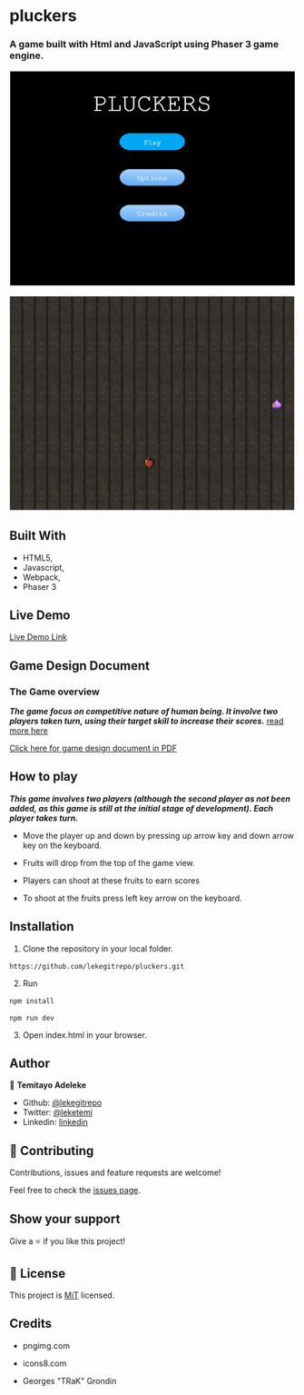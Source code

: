 # pluckers

### A game built with Html and JavaScript using Phaser 3 game engine.

![Screenshot](./assets/game-screenshot-1.png)

![Screenshot](./assets/game-screenshot-2.png)

## Built With

-   HTML5,
-   Javascript,
-   Webpack,
-   Phaser 3

## Live Demo

[Live Demo Link](https://dazzling-golick-9877b9.netlify.com/)

## Game Design Document

### The Game overview

**_The game focus on competitive nature of human being. It involve two players taken turn, using their target skill to increase their scores._** [read more here](pluckers_GDD.md)

[Click here for game design document in PDF](./game-document/PLUCKERS-GDD.pdf)

## How to play

**_This game involves two players (although the second player as not been added, as this game is still at the initial stage of development). Each player takes turn._**

-   Move the player up and down by pressing up arrow key and down arrow key on the keyboard.

-   Fruits will drop from the top of the game view.

-   Players can shoot at these fruits to earn scores

-   To shoot at the fruits press left key arrow on the keyboard.

## Installation

1. Clone the repository in your local folder.

```
https://github.com/lekegitrepo/pluckers.git
```

2. Run

```
npm install
```

```
npm run dev
```

3. Open index.html in your browser.

## Author

👤 **Temitayo Adeleke**

-   Github: [@lekegitrepo](https://github.com/lekegitrepo)
-   Twitter: [@leketemi](https://twitter.com/leketemi)
-   Linkedin: [linkedin](https://www.linkedin.com/in/temitayo-adeleke/)

## 🤝 Contributing

Contributions, issues and feature requests are welcome!

Feel free to check the [issues page](https://github.com/lekegitrepo/pluckers/issues).

## Show your support

Give a ⭐️ if you like this project!

## 📝 License

This project is [MiT](https://opensource.org/licenses/MIT) licensed.

## Credits

-   pngimg.com

-   icons8.com

-   Georges "TRaK" Grondin
